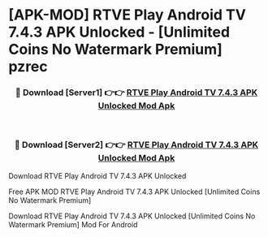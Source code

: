 # [APK-MOD] RTVE Play Android TV 7.4.3 APK Unlocked - [Unlimited Coins No Watermark Premium] pzrec



<div align="center">
<h3>🔴 Download [Server1] 👉👉 <a href="https://momento.my/?title=RTVE_Play_Android_TV_7.4.3_APK_Unlocked">RTVE Play Android TV 7.4.3 APK Unlocked Mod Apk</a></h3><br>

<h3>🔴 Download [Server2] 👉👉 <a href="https://momento.my/?title=RTVE_Play_Android_TV_7.4.3_APK_Unlocked">RTVE Play Android TV 7.4.3 APK Unlocked Mod Apk</a></h3>
</div>



Download RTVE Play Android TV 7.4.3 APK Unlocked 

Free APK MOD RTVE Play Android TV 7.4.3 APK Unlocked [Unlimited Coins No Watermark Premium]

Download RTVE Play Android TV 7.4.3 APK Unlocked [Unlimited Coins No Watermark Premium] Mod For Android
